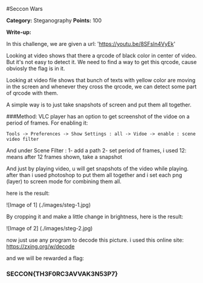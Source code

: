 #Seccon Wars

**Category:** Steganography
**Points:** 100

**Write-up:**

In this challenge, we are given a url: 'https://youtu.be/8SFsln4VyEk'

Looking at video shows that there a qrcode of black color in center of video. But it's not easy to detect it.
We need to find a way to get this qrcode, cause obviosly the flag is in it.

Looking at video file shows that bunch of texts with yellow color are moving in the screen and whenever they cross the qrcode, we can detect some part of qrcode with them.

A simple way is to just take snapshots of screen and put them all together.

###Method:
VLC player has an option to get screenshot of the vidoe on a period of frames.
For enabling it:

```Tools -> Preferences -> Show Settings : all -> Vidoe -> enable : scene video filter ```

And under Scene Filter : 1- add a path 2- set period of frames, i used 12: means after 12 frames shown, take a snapshot

And just by playing video, u will get snapshots of the video while playing.
after than i used photoshop to put them all together and i set each png (layer) to screen mode for combining them all.

here is the result:

![Image of 1]
(./images/steg-1.jpg)

By cropping it and make a little change in brightness, here is the result:

![Image of 2]
(./images/steg-2.jpg)

now just use any program to decode this picture. i used this online site: https://zxing.org/w/decode

and we will be rewarded a flag:

### SECCON{TH3F0RC3AVVAK3N53P7}

